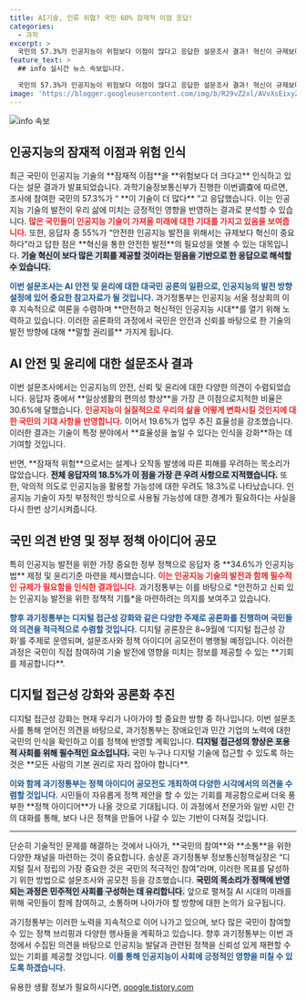 ```yaml
---
title: AI기술, 인류 위협? 국민 60% 잠재적 이점 응답!
categories:
  - 과학
excerpt: >
  국민의 57.3%가 인공지능이 위험보다 이점이 많다고 응답한 설문조사 결과! 혁신이 규제보다 중요하다는 의견과 함께 디지털 질서 정립을 위한 다양한 공론화 활동이 이어진다. 당신의 목소리는?
feature_text: >
  ## info 실시간 뉴스 속보입니다.

  국민의 57.3%가 인공지능이 위험보다 이점이 많다고 응답한 설문조사 결과! 혁신이 규제보다 중요하다는 의견과 함께 디지털 질서 정립을 위한 다양한 공론화 활동이 이어진다. 당신의 목소리는?
image: 'https://blogger.googleusercontent.com/img/b/R29vZ2xl/AVvXsEixyZcFfHzMRdzZMjFBmAUKJYCLCGyLL1o632UiGVXcaFdKo_bkvkuCioo0uUKlGfBVcT3P84aROyZIXSBEx3Aw5nCQ3pTgDom1WDC4m8eifvWiAmWEEVb4x6G_l8C0QH225ldMjyaFvpxGEBGNO37VmDTDMHGhJPq73UglMfDca1-0aw/s1600/blogspot.png'
---
```


<p><img src="https://blogger.googleusercontent.com/img/b/R29vZ2xl/AVvXsEixyZcFfHzMRdzZMjFBmAUKJYCLCGyLL1o632UiGVXcaFdKo_bkvkuCioo0uUKlGfBVcT3P84aROyZIXSBEx3Aw5nCQ3pTgDom1WDC4m8eifvWiAmWEEVb4x6G_l8C0QH225ldMjyaFvpxGEBGNO37VmDTDMHGhJPq73UglMfDca1-0aw/s1600/blogspot.png" alt="info 속보" /></p>

<h2 data-ke-size="size26">인공지능의 잠재적 이점과 위험 인식</h2>

<p data-ke-size="size16">최근 국민이 인공지능 기술의 **잠재적 이점**을 **위험보다 더 크다고** 인식하고 있다는 설문 결과가 발표되었습니다. 과학기술정보통신부가 진행한 이번调查에 따르면, 조사에 참여한 국민의 57.3%가 “ **이 기술이 더 많다** ”고 응답했습니다. 이는 인공지능 기술의 발전이 우리 삶에 미치는 긍정적인 영향을 반영하는 결과로 분석할 수 있습니다. <b><span style="color: #ee2323;">많은 국민들이 인공지능 기술이 가져올 미래에 대한 기대를 가지고 있음을 보여줍니다.</span></b> 또한, 응답자 중 55%가 “안전한 인공지능 발전을 위해서는 규제보다 혁신이 중요하다”라고 답한 점은 **혁신을 통한 안전한 발전**의 필요성을 엿볼 수 있는 대목입니다. <b><span style="background-color: #21538527;">기술 혁신이 보다 많은 기회를 제공할 것이라는 믿음을 기반으로 한 응답으로 해석할 수 있습니다.</span></b> </p>

<p data-ke-size="size16"><b><span style="color: #1a5490;">이번 설문조사는 AI 안전 및 윤리에 대한 대국민 공론의 일환으로, 인공지능의 발전 방향 설정에 있어 중요한 참고자료가 될 것입니다.</span></b> 과기정통부는 인공지능 서울 정상회의 이후 지속적으로 여론을 수렴하며 **안전하고 혁신적인 인공지능 시대**를 열기 위해 노력하고 있습니다. 이러한 공론화의 과정에서 국민은 안전과 신뢰를 바탕으로 한 기술의 발전 방향에 대해 **말할 권리를** 가지게 됩니다. </p>

<h2 data-ke-size="size26">AI 안전 및 윤리에 대한 설문조사 결과</h2>

<p data-ke-size="size16">이번 설문조사에서는 인공지능의 안전, 신뢰 및 윤리에 대한 다양한 의견이 수렴되었습니다. 응답자 중에서 **일상생활의 편의성 향상**을 가장 큰 이점으로지적한 비율은 30.6%에 달했습니다. <b><span style="color: #ee2323;">인공지능이 실질적으로 우리의 삶을 어떻게 변화시킬 것인지에 대한 국민의 기대 사항을 반영합니다.</span></b> 이어서 19.6%가 업무 추진 효율성을 강조했습니다. 이러한 결과는 기술이 특정 분야에서 **효율성을 높일 수 있다는 인식을 강화**하는 데 기여할 것입니다.</p>

<p data-ke-size="size16">반면, **잠재적 위험**으로서는 설계나 오작동 발생에 따른 피해를 우려하는 목소리가 많았습니다. <b><span style="background-color: #21538527;">전체 응답자의 18.5%가 이 점을 가장 큰 우려 사항으로 지적했습니다.</span></b> 또한, 악의적 의도로 인공지능을 활용할 가능성에 대한 우려도 18.3%로 나타났습니다. 인공지능 기술이 자칫 부정적인 방식으로 사용될 가능성에 대한 경계가 필요하다는 사실을 다시 한번 상기시켜줍니다.</p>

<h2 data-ke-size="size26">국민 의견 반영 및 정부 정책 아이디어 공모</h2>

<p data-ke-size="size16">특히 인공지능 발전을 위한 가장 중요한 정부 정책으로 응답자 중 **34.6%가 인공지능법** 제정 및 윤리기준 마련을 제시했습니다. <b><span style="color: #ee2323;">이는 인공지능 기술의 발전과 함께 필수적인 규제가 필요함을 인식한 결과입니다.</span></b> 과기정통부는 이를 바탕으로 *안전하고 신뢰 있는 인공지능 발전을 위한 정책적 기틀*을 마련하려는 의지를 보여주고 있습니다.</p>

<p data-ke-size="size16"><b><span style="color: #1a5490;">향후 과기정통부는 디지털 접근성 강화와 같은 다양한 주제로 공론화를 진행하며 국민들의 의견을 적극적으로 수렴할 것입니다.</span></b> 디지털 공론장은 8~9월에 ‘디지털 접근성 강화’를 주제로 운영되며, 설문조사와 정책 아이디어 공모전이 병행될 예정입니다. 이러한 과정은 국민이 직접 참여하여 기술 발전에 영향을 미치는 정보를 제공할 수 있는 **기회를 제공합니다**.</p>

<h2 data-ke-size="size26">디지털 접근성 강화와 공론화 추진</h2>

<p data-ke-size="size16">디지털 접근성 강화는 현재 우리가 나아가야 할 중요한 방향 중 하나입니다. 이번 설문조사를 통해 얻어진 의견을 바탕으로, 과기정통부는 장애요인과 민간 기업의 노력에 대한 국민의 인식을 확인하고 이를 정책에 반영할 계획입니다. <b><span style="background-color: #21538527;">디지털 접근성의 향상은 포용적 사회를 위해 필수적인 요소입니다.</span></b> 국민 누구나 디지털 기술에 접근할 수 있도록 하는 것은 **모든 사람의 기본 권리로 자리 잡아야 합니다**.</p>

<p data-ke-size="size16"><b><span style="color: #1a5490;">이와 함께 과기정통부는 정책 아이디어 공모전도 개최하여 다양한 시각에서의 의견을 수렴할 것입니다.</span></b> 시민들이 자유롭게 정책 제안을 할 수 있는 기회를 제공함으로써 더욱 풍부한 **정책 아이디어**가 나올 것으로 기대됩니다. 이 과정에서 전문가와 일반 시민 간의 대화를 통해, 보다 나은 정책을 만들어 나갈 수 있는 기반이 다져질 것입니다.</p>

<hr>

<p data-ke-size="size16">단순히 기술적인 문제를 해결하는 것에서 나아가, **국민의 참여**와 **소통**을 위한 다양한 채널을 마련하는 것이 중요합니다. 송상훈 과기정통부 정보통신정책실장은 “디지털 질서 정립의 가장 중요한 것은 국민의 적극적인 참여”라며, 이러한 목표를 달성하기 위한 방법으로 설문조사와 공모전 등을 강조했습니다. <b><span style="background-color: #21538527;">국민의 목소리가 정책에 반영되는 과정은 민주적인 사회를 구성하는 데 유리합니다.</span></b> 앞으로 펼쳐질 AI 시대의 미래를 위해 국민들이 함께 참여하고, 소통하며 나아가야 할 방향에 대한 논의가 요구됩니다.</p>

<p data-ke-size="size16">과기정통부는 이러한 노력을 지속적으로 이어 나가고 있으며, 보다 많은 국민이 참여할 수 있는 정책 브리핑과 다양한 행사들을 계획하고 있습니다. 향후 과기정통부는 이번 과정에서 수집된 의견을 바탕으로 인공지능 발달과 관련된 정책을 신뢰성 있게 재편할 수 있는 기회를 제공할 것입니다. <b><span style="color: #1a5490;">이를 통해 인공지능이 사회에 긍정적인 영향을 미칠 수 있도록 하겠습니다.</span></b></p>

<p data-ke-size="size16"></p>
유용한 생활 정보가 필요하시다면, <a href="https://qoogle.tistory.com" rel="dofollow">qoogle.tistory.com</a>



